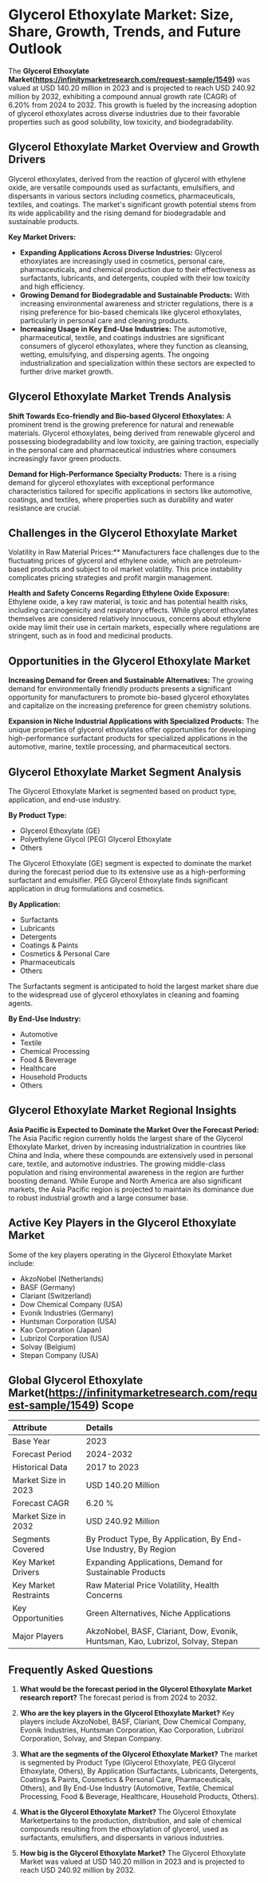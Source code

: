# Glycerol Ethoxylate Market: Size, Share, Growth, Trends, and Future Outlook

The **Glycerol Ethoxylate Market(https://infinitymarketresearch.com/request-sample/1549)** was valued at USD 140.20 million in 2023 and is projected to reach USD 240.92 million by 2032, exhibiting a compound annual growth rate (CAGR) of 6.20% from 2024 to 2032. This growth is fueled by the increasing adoption of glycerol ethoxylates across diverse industries due to their favorable properties such as good solubility, low toxicity, and biodegradability.

## Glycerol Ethoxylate Market Overview and Growth Drivers

Glycerol ethoxylates, derived from the reaction of glycerol with ethylene oxide, are versatile compounds used as surfactants, emulsifiers, and dispersants in various sectors including cosmetics, pharmaceuticals, textiles, and coatings. The market's significant growth potential stems from its wide applicability and the rising demand for biodegradable and sustainable products.

**Key Market Drivers:**

* **Expanding Applications Across Diverse Industries:** Glycerol ethoxylates are increasingly used in cosmetics, personal care, pharmaceuticals, and chemical production due to their effectiveness as surfactants, lubricants, and detergents, coupled with their low toxicity and high efficiency.
* **Growing Demand for Biodegradable and Sustainable Products:** With increasing environmental awareness and stricter regulations, there is a rising preference for bio-based chemicals like glycerol ethoxylates, particularly in personal care and cleaning products.
* **Increasing Usage in Key End-Use Industries:** The automotive, pharmaceutical, textile, and coatings industries are significant consumers of glycerol ethoxylates, where they function as cleansing, wetting, emulsifying, and dispersing agents. The ongoing industrialization and specialization within these sectors are expected to further drive market growth.

## Glycerol Ethoxylate Market Trends Analysis

**Shift Towards Eco-friendly and Bio-based Glycerol Ethoxylates:** A prominent trend is the growing preference for natural and renewable materials. Glycerol ethoxylates, being derived from renewable glycerol and possessing biodegradability and low toxicity, are gaining traction, especially in the personal care and pharmaceutical industries where consumers increasingly favor green products.

**Demand for High-Performance Specialty Products:** There is a rising demand for glycerol ethoxylates with exceptional performance characteristics tailored for specific applications in sectors like automotive, coatings, and textiles, where properties such as durability and water resistance are crucial.

## Challenges in the Glycerol Ethoxylate Market
Volatility in Raw Material Prices:** Manufacturers face challenges due to the fluctuating prices of glycerol and ethylene oxide, which are petroleum-based products and subject to oil market volatility. This price instability complicates pricing strategies and profit margin management.

**Health and Safety Concerns Regarding Ethylene Oxide Exposure:** Ethylene oxide, a key raw material, is toxic and has potential health risks, including carcinogenicity and respiratory effects. While glycerol ethoxylates themselves are considered relatively innocuous, concerns about ethylene oxide may limit their use in certain markets, especially where regulations are stringent, such as in food and medicinal products.

## Opportunities in the Glycerol Ethoxylate Market

**Increasing Demand for Green and Sustainable Alternatives:** The growing demand for environmentally friendly products presents a significant opportunity for manufacturers to promote bio-based glycerol ethoxylates and capitalize on the increasing preference for green chemistry solutions.

**Expansion in Niche Industrial Applications with Specialized Products:** The unique properties of glycerol ethoxylates offer opportunities for developing high-performance surfactant products for specialized applications in the automotive, marine, textile processing, and pharmaceutical sectors.

## Glycerol Ethoxylate Market Segment Analysis

The Glycerol Ethoxylate Market is segmented based on product type, application, and end-use industry.

**By Product Type:**

* Glycerol Ethoxylate (GE)
* Polyethylene Glycol (PEG) Glycerol Ethoxylate
* Others

The Glycerol Ethoxylate (GE) segment is expected to dominate the market during the forecast period due to its extensive use as a high-performing surfactant and emulsifier. PEG Glycerol Ethoxylate finds significant application in drug formulations and cosmetics.

**By Application:**

* Surfactants
* Lubricants
* Detergents
* Coatings & Paints
* Cosmetics & Personal Care
* Pharmaceuticals
* Others

The Surfactants segment is anticipated to hold the largest market share due to the widespread use of glycerol ethoxylates in cleaning and foaming agents.

**By End-Use Industry:**

* Automotive
* Textile
* Chemical Processing
* Food & Beverage
* Healthcare
* Household Products
* Others

## Glycerol Ethoxylate Market Regional Insights

**Asia Pacific is Expected to Dominate the Market Over the Forecast Period:** The Asia Pacific region currently holds the largest share of the Glycerol Ethoxylate Market, driven by increasing industrialization in countries like China and India, where these compounds are extensively used in personal care, textile, and automotive industries. The growing middle-class population and rising environmental awareness in the region are further boosting demand. While Europe and North America are also significant markets, the Asia Pacific region is projected to maintain its dominance due to robust industrial growth and a large consumer base.

## Active Key Players in the Glycerol Ethoxylate Market

Some of the key players operating in the Glycerol Ethoxylate Market include:

* AkzoNobel (Netherlands)
* BASF (Germany)
* Clariant (Switzerland)
* Dow Chemical Company (USA)
* Evonik Industries (Germany)
* Huntsman Corporation (USA)
* Kao Corporation (Japan)
* Lubrizol Corporation (USA)
* Solvay (Belgium)
* Stepan Company (USA)

## Global Glycerol Ethoxylate Market(https://infinitymarketresearch.com/request-sample/1549) Scope

| Attribute             | Details                      |
| :-------------------- | :--------------------------- |
| Base Year             | 2023                         |
| Forecast Period       | 2024-2032                    |
| Historical Data       | 2017 to 2023                 |
| Market Size in 2023   | USD 140.20 Million           |
| Forecast CAGR         | 6.20 %                       |
| Market Size in 2032   | USD 240.92 Million           |
| Segments Covered      | By Product Type, By Application, By End-Use Industry, By Region |
| Key Market Drivers    | Expanding Applications, Demand for Sustainable Products |
| Key Market Restraints | Raw Material Price Volatility, Health Concerns |
| Key Opportunities     | Green Alternatives, Niche Applications |
| Major Players         | AkzoNobel, BASF, Clariant, Dow, Evonik, Huntsman, Kao, Lubrizol, Solvay, Stepan |

## Frequently Asked Questions

1.  **What would be the forecast period in the Glycerol Ethoxylate Market research report?**
    The forecast period is from 2024 to 2032.

2.  **Who are the key players in the Glycerol Ethoxylate Market?**
    Key players include AkzoNobel, BASF, Clariant, Dow Chemical Company, Evonik Industries, Huntsman Corporation, Kao Corporation, Lubrizol Corporation, Solvay, and Stepan Company.

3.  **What are the segments of the Glycerol Ethoxylate Market?**
    The market is segmented by Product Type (Glycerol Ethoxylate, PEG Glycerol Ethoxylate, Others), By Application (Surfactants, Lubricants, Detergents, Coatings & Paints, Cosmetics & Personal Care, Pharmaceuticals, Others), and By End-Use Industry (Automotive, Textile, Chemical Processing, Food & Beverage, Healthcare, Household Products, Others).

4.  **What is the Glycerol Ethoxylate Market?**
    The Glycerol Ethoxylate Marketpertains to the production, distribution, and sale of chemical compounds resulting from the ethoxylation of glycerol, used as surfactants, emulsifiers, and dispersants in various industries.

5.  **How big is the Glycerol Ethoxylate Market?**
    The Glycerol Ethoxylate Market was valued at USD 140.20 million in 2023 and is projected to reach USD 240.92 million by 2032.
